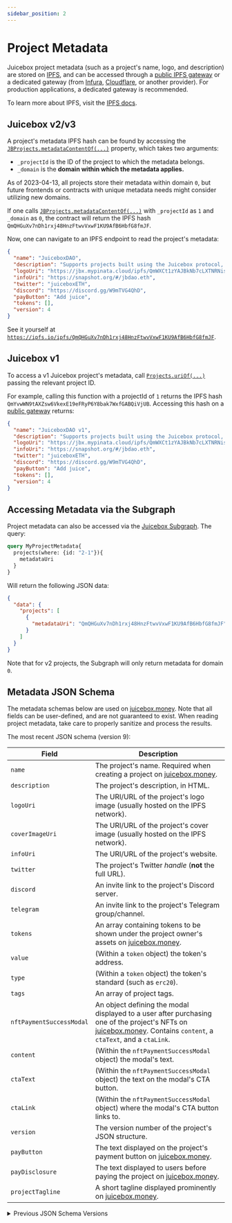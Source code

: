 ```yaml
---
sidebar_position: 2
---
```


# Project Metadata

Juicebox project metadata (such as a project's name, logo, and description) are stored on [IPFS](https://ipfs.tech/), and can be accessed through a [public IPFS gateway](https://ipfs.github.io/public-gateway-checker/) or a dedicated gateway (from [Infura](https://www.infura.io/), [Cloudflare](https://developers.cloudflare.com/web3/ipfs-gateway/), or another provider). For production applications, a dedicated gateway is recommended.

To learn more about IPFS, visit the [IPFS docs](https://docs.ipfs.tech/).

## Juicebox v2/v3

A project's metadata IPFS hash can be found by accessing the [`JBProjects.metadataContentOf(...)`](/docs/dev/v3/api/contracts/jbprojects/properties/metadatacontentof.md) property, which takes two arguments:

- `_projectId` is the ID of the project to which the metadata belongs.
- `_domain` is the **domain within which the metadata applies.**

As of 2023-04-13, all projects store their metadata within domain `0`, but future frontends or contracts with unique metadata needs might consider utilizing new domains.

If one calls [`JBProjects.metadataContentOf(...)`](/docs/dev/v3/api/contracts/jbprojects/properties/metadatacontentof.md) with `_projectId` as `1` and `_domain` as `0`, the contract will return the IPFS hash `QmQHGuXv7nDh1rxj48HnzFtwvVxwF1KU9AfB6HbfG8fmJF`.

Now, one can navigate to an IPFS endpoint to read the project's metadata:

```json
{
  "name": "JuiceboxDAO",
  "description": "Supports projects built using the Juicebox protocol, and the development of the protocol itself. All projects withdrawing funds from their treasury pay a 2.5% membership fee and receive JBX at the current issuance rate. JBX members govern the NFT that represents ownership over this treasury.",
  "logoUri": "https://jbx.mypinata.cloud/ipfs/QmWXCt1zYAJBkNb7cLXTNRNisuWu9mRAmXTaW9CLFYkWVS",
  "infoUri": "https://snapshot.org/#/jbdao.eth",
  "twitter": "juiceboxETH",
  "discord": "https://discord.gg/W9mTVG4QhD",
  "payButton": "Add juice",
  "tokens": [],
  "version": 4
}
```

See it yourself at [`https://ipfs.io/ipfs/QmQHGuXv7nDh1rxj48HnzFtwvVxwF1KU9AfB6HbfG8fmJF`](https://ipfs.io/ipfs/QmQHGuXv7nDh1rxj48HnzFtwvVxwF1KU9AfB6HbfG8fmJF).

## Juicebox v1

To access a v1 Juicebox project's metadata, call [`Projects.uriOf(...)`](https://etherscan.io/token/0x9b5a4053ffbb11ca9cd858aaee43cc95ab435418#readContract#F16) passing the relevant project ID.

For example, calling this function with a projectId of `1` returns the IPFS hash `QmYvwWN9tAXZsw6VkexE19eFRyP6Y8bak7WxfGABQiVjUB`. Accessing this hash on a [public gateway](https://ipfs.io/ipfs/QmYvwWN9tAXZsw6VkexE19eFRyP6Y8bak7WxfGABQiVjUB) returns:

```json
{
  "name": "JuiceboxDAO v1",
  "description": "Supports projects built using the Juicebox protocol, and the development of the protocol itself. All projects withdrawing funds from their treasury pay a 2.5% membership fee and receive JBX at the current issuance rate. JBX members govern the NFT that represents ownership over this treasury.",
  "logoUri": "https://jbx.mypinata.cloud/ipfs/QmWXCt1zYAJBkNb7cLXTNRNisuWu9mRAmXTaW9CLFYkWVS",
  "infoUri": "https://snapshot.org/#/jbdao.eth",
  "twitter": "juiceboxETH",
  "discord": "https://discord.gg/W9mTVG4QhD",
  "payButton": "Add juice",
  "tokens": [],
  "version": 4
}
```

## Accessing Metadata via the Subgraph

Project metadata can also be accessed via the [Juicebox Subgraph](../subgraph). The query:

```graphql
query MyProjectMetadata{
  projects(where: {id: "2-1"}){
    metadataUri
  }
}
```

Will return the following JSON data:

```json
{
  "data": {
    "projects": [
      {
        "metadataUri": "QmQHGuXv7nDh1rxj48HnzFtwvVxwF1KU9AfB6HbfG8fmJF"
      }
    ]
  }
}
```

Note that for v2 projects, the Subgraph will only return metadata for domain `0`.

## Metadata JSON Schema

The metadata schemas below are used on [juicebox.money](https://juicebox.money). Note that all fields can be user-defined, and are not guaranteed to exist. When reading project metadata, take care to properly sanitize and process the results.

The most recent JSON schema (version 9):

| Field | Description |
| --- | --- |
| `name` | The project's name. Required when creating a project on [juicebox.money](https://juicebox.money). |
| `description` | The project's description, in HTML. |
| `logoUri` | The URI/URL of the project's logo image (usually hosted on the IPFS network). |
| `coverImageUri` | The URI/URL of the project's cover image (usually hosted on the IPFS network). |
| `infoUri` | The URI/URL of the project's website. |
| `twitter` | The project's Twitter *handle* (**not** the full URL). |
| `discord` | An invite link to the project's Discord server. |
| `telegram` | An invite link to the project's Telegram group/channel. |
| `tokens` | An array containing tokens to be shown under the project owner's assets on [juicebox.money](https://juicebox.money). |
| `value` | (Within a `token` object) the token's address. |
| `type` | (Within a `token` object) the token's standard (such as `erc20`). |
| `tags` | An array of project tags. |
| `nftPaymentSuccessModal` | An object defining the modal displayed to a user after purchasing one of the project's NFTs on [juicebox.money](https://juicebox.money). Contains `content`, a `ctaText`, and a `ctaLink`. |
| `content` | (Within the `nftPaymentSuccessModal` object) the modal's text. |
| `ctaText` | (Within the `nftPaymentSuccessModal` object) the text on the modal's CTA button. |
| `ctaLink` | (Within the `nftPaymentSuccessModal` object) where the modal's CTA button links to. |
| `version` | The version number of the project's JSON structure. |
| `payButton` | The text displayed on the project's payment button on [juicebox.money](https://juicebox.money). |
| `payDisclosure` | The text displayed to users before paying the project on [juicebox.money](https://juicebox.money). |
| `projectTagline` | A short tagline displayed prominently on [juicebox.money](https://juicebox.money). |

<details>

<summary>Previous JSON Schema Versions</summary>

### Version 1

Example: Project `1-3`, hash [`QmZEJZDouDgPUBBbnYhmRzDwNH7SYHDWTF22XmyE6kb6kb`](https://ipfs.io/ipfs/QmZEJZDouDgPUBBbnYhmRzDwNH7SYHDWTF22XmyE6kb6kb)

```json
{
  "name": "Web3DAO",
  "logoUri": "https://gateway.pinata.cloud/ipfs/QmXsGGtJytXrAGmwDvcsZQKZX8TGtnXvFWSQ1Ao66VJTsd",
  "infoUri": "web3dao.io",
  "description": "Web3DAO is the Web3's own gallery, where you can own and trade iconic moments in Web3 history. We're an experiment in making a bright future for a fun Web3. \n\nWebsite(web3dao.io) coming soon, and we will airdrop limited edition NFT to all token holders."
}
```

- `name` - The project's name.
- `logoUri` - The URI/URL of the project's logo.
- `infoUri` - The URI/URL of the project's website.
- `description` - A description of the project.

### Version 2

Example: Project `1-28`, hash [`QmNnExgSYMg5ekLRRxb6wMefA94Ry8uDKVCSKGmF4rGVvK`](https://ipfs.io/ipfs/QmNnExgSYMg5ekLRRxb6wMefA94Ry8uDKVCSKGmF4rGVvK)

```json
{
  "name": "Sneaky Vampire Syndicate Pool ",
  "description": "Represents ownership in 10 SVS Tokens in linked portfolio. This pool has an exit point of 54.95 ETH for the bundle.  This is a reserve rate bundle and the exit price may be changed based on additional drops or mints. ",
  "logoUri": "https://jbx.mypinata.cloud/ipfs/QmSCKixmHXPjmYPfau87NioV9a4rDUxdVCdiWDVP5jSR1b",
  "infoUri": "https://opensea.io/svspool002",
  "payText": "Purchase",
  "tokens": [],
  "version": 2
}
```

- Added `version` - the metadata schema version.
- Added `payText` - text on the project's payment button on [juicebox.money](https://juicebox.money).
- Added `tokens[]` - an array containing tokens to be shown under the project owner's assets on [juicebox.money](https://juicebox.money). |

### Version 3

Example: Project `1-36`, hash [`QmW4WhXEHB55zxn5xAab4gBv6rT4nBckiMkfDujhgWW8TA`](https://ipfs.io/ipfs/QmW4WhXEHB55zxn5xAab4gBv6rT4nBckiMkfDujhgWW8TA)

```json
{
  "name": "ConstitutionDAO",
  "infoUri": "https://constitutiondao.com",
  "logoUri": "https://jbx.mypinata.cloud/ipfs/QmeBqesmJ2Ch8opZGnY1vGhYhnXDZrsY48RXQoq1WczqL1",
  "description": "We are buying the United States Constitution.",
  "twitter": "ConstitutionDAO",
  "discord": "https://discord.gg/EPJnNkP8MX",
  "tokens": [],
  "version": 3,
  "payButton": "Contribute",
  "payDisclosure": "If we fail to win the auction, you will be able to get refunded. If we win, your tokens will serve as governance tokens for ConstitutionDAO."
}
```

- Added `twitter` - The project's Twitter *handle* (**not** the full URL).
- Added `discord` - An invite link to the project's Discord server.
- Added `payDisclosure` - The text displayed to users before paying the project on [juicebox.money](https://juicebox.money).

### Version 4

Example: Project `2-13`, hash [`QmdwY2JDyT8uthJ2kfehpCNM659MHBEDjQ6ic3qw24dGVi`](https://ipfs.io/ipfs/QmdwY2JDyT8uthJ2kfehpCNM659MHBEDjQ6ic3qw24dGVi)

```json
{
  "name": "Zeugh's Juice",
  "infoUri": "https://bit.ly/3lfp3z8",
  "logoUri": "https://jbx.mypinata.cloud/ipfs/QmUCnxDmA9CA7RxerZQgEoLVAEKewyM59eg9cRir1oMXLK",
  "description": "That's where I get my money and my JBX. \n\nThis where you get $Zion",
  "twitter": "zeughfromcanu",
  "discord": "https://discord.gg/gwYNkwKkeM",
  "tokens": [
    { "value": "0x3abF2A4f8452cCC2CF7b4C1e4663147600646f66", "type": "erc20" }
  ],
  "version": 4,
  "payButton": "Z money!",
  "payDisclosure": "Hey, paying this project means directly giving money to zeugh.eth and whatever he wants to do with it\n\nYou will get tokens, they might not have any utility, maybe they do, idk"
}
```

- v2 project support.

### Version 5

Example: Project `2-311`, hash [`QmZPJTmFntmhXvu1iMa8zpP41b7haQURDM8nZx2aPUk54z`](https://ipfs.io/ipfs/QmZPJTmFntmhXvu1iMa8zpP41b7haQURDM8nZx2aPUk54z)

```json
{
  "name": "Greenlight Treasury",
  "infoUri": "studiodao.xyz",
  "logoUri": "ipfs://QmSC2fmjGJ33wKk1A64BrfTjLMvAUD3UCvjtAAi4v5kCNX",
  "description": "First season contributors are the true OGs at StudioDAO. Your contributions fund the first filmmaker Greenlight grants and the development of StudioDAO’s platform.",
  "twitter": "studiodao",
  "discord": "https://discord.gg/YxPGn9pcdr",
  "tokens": [],
  "version": 5,
  "payButton": "Buy Super Ticket",
  "payDisclosure": "BY CLICKING \"Buy a Super Ticket\" YOU ARE AGREEING TO THE TERMS OF SERVICE HOSTED HERE: https://www.studiodao.xyz/terms-of-service",
  "nftPaymentSuccessModal": {
    "content": "Thank you for becoming a Season 1 member!\n\nCheck your Greenlight Power by connecting to StudioDAO. ",
    "ctaText": "Connect to StudioDAO",
    "ctaLink": "https://studiodao.xyz"
  }
}
```

- Added `nftPaymentSuccessModal` - An object defining the modal displayed to a user after purchasing one of the project's NFTs on [juicebox.money](https://juicebox.money). Contains `content`, a `ctaText`, and a `ctaLink`.
- Added `content` - (Within the `nftPaymentSuccessModal` object) the modal's text.
- Added `ctaText` - (Within the `nftPaymentSuccessModal` object) the text on the modal's CTA button.
- Added `ctaLink` - (Within the `nftPaymentSuccessModal` object) where the modal's CTA button links to.
- Changed `logoUri` from full URL to IPFS URI.

### Version 6

Example: Project `2-437`, hash [`QmPugpHXtNN9opNkfThLR9gSqZcNUaA5eZ3WxKeFwsSYSX`](https://ipfs.io/ipfs/QmPugpHXtNN9opNkfThLR9gSqZcNUaA5eZ3WxKeFwsSYSX)

```json
{
  "name": "Anton Vitkovskiy's “Meditation on pikes”",
  "description": "Purchase Anton Vitkovskiy's “Meditation on pikes” 32x39 physical painting. Details below:\n\nArtist: Anton Vitkovskiy\n\nStyle: Neo Expressionism/ Figurative art/post modern/outsiderart/abstract\n\nTitle: “Meditation on Pikes”\nSize: 32x39 inches on stretched canvas.\nGlobal International Shipping is available\nMaterials: acrylic paint , canvas,\nHandmade item\nSigned and dated on the front and back by the artist.\ncreated in 2019\n\nA Certificate of Authenticity issued by the Artist\nReady to hang on the wall.\n\nShips worldwide from Brooklyn, NYC.\nShipping is Free within the US.\n\nReturns are accepted within 14 days of purchase.\nFeel free to contact me with any of your questions.\n\nThank you very much for supporting original art !",
  "logoUri": "ipfs://QmdhRykHKWh4KXSeRTvE6t28iJ5t9Vv1DH6w91MwwJAvT3",
  "infoUri": "www.instagram.com/antovitko/",
  "twitter": "",
  "discord": "",
  "telegram": "",
  "payButton": "Purchase",
  "payDisclosure": "",
  "version": 6
}
```

- added `telegram` - An invite link to the project's Telegram group/channel.

### Version 7

Example: Project `2-466`, hash [`QmZ3tYkpGMjC8gCGSERH2Hk5MWJYY5e8nvxwvr2ec9fwuJ`](https://ipfs.io/ipfs/QmZ3tYkpGMjC8gCGSERH2Hk5MWJYY5e8nvxwvr2ec9fwuJ)

```json
{
  "name": "Cosmic Bake Sale",
  "description": "UPDATE: MINTING CLOSED TILL THE END OF THE UNIVERSE......Why a bake sale? @WagmiStudios\n was mistakenly payed through a few funding cycles from Juicebox DAO even though our proposal had not passed. It has since passed but now we have a 10 ETH shortfall. https://t.co/3HPZyWjrWS, All art was hand made by Sage Kellyn. Once the project launches we will keep the project open for 96 Hrs. Then shut off minting and burn the project.  The Project can collect up to 10.1 Eth to repay JuiceboxDAO and any overflow will be redeemable by Wagmi  Studios. ",
  "logoUri": "ipfs://QmaN22z6Vq1sXZHAHefLeDtnYEcRUKeepQgQdoQ8pRa8LG",
  "coverImageUri": "ipfs://QmQTuBk7hi7rrinfXhBbiHScoLG1Rhzq3QxStgvoTkVuJv",
  "infoUri": "wagmistudios.xyz",
  "twitter": "wagmiStudios",
  "discord": "https://discord.gg/dGADgHKW",
  "telegram": "",
  "payButton": "Collect Treats",
  "payDisclosure": "Thank you so much for being apart of this beautiful experiment. We'd like to thank Juicebox for creating one of the most powerful fundraising tools this side of the milky way. PLEASE flex your favorite pastry on Twitter and share the project. 🙌    ❤️ - Wagmi Studios",
  "version": 7
}
```

- Added `coverImageUri` - The URI/URL of the project's cover image (usually hosted on the IPFS network).

### Version 8

Example: Project `2-477`, hash [`QmZUYR2bNUPNZYzmLcbY4JqJMRrZhfmP7Nom7Hp3kdo2YE`](https://ipfs.io/ipfs/QmZUYR2bNUPNZYzmLcbY4JqJMRrZhfmP7Nom7Hp3kdo2YE)

```json
{
  "name": "nance",
  "infoUri": "nance.app",
  "logoUri": "ipfs://QmU6eSNXv4qyP1FhW1KcExnk114BQmKWJwkuWo9D3HEeap",
  "coverImageUri": "",
  "description": "nance is a sufficiently decentralized, automated governance platform\n\nborn from the most active DAO on Ethereum, JuiceboxDAO\n\nnance can:\n* provide a proposal creation frontend\n* store proposals using Dolt (git for mySQL databases)\n* create a discussion thread for a new proposal\n* alert the DAO to different stages of governance\n* upload proposals to Snapshot in a timely manner\n* keep track of DAO member payouts\n* reconfigure Juicebox funding cycles\n* submit Gnosis Safe transactions",
  "twitter": "nance_app",
  "discord": "discord.gg/eHv5kwbgGE",
  "telegram": "",
  "tokens": [],
  "tags": [],
  "version": 8,
  "payDisclosure": "this is not an investment\n\nthanks for feeling nance-ish <3",
  "payButton": "automate"
}
```

- Add `tags`, an array of project categories defined on juicebox.money.

### Version 9

Example: Project `2-552`, hash [`QmXHpKPhQM6e1RsjxU7pBrrV2w3jjUyy58gtjvBs1xji45`](https://ipfs.io/ipfs/QmXHpKPhQM6e1RsjxU7pBrrV2w3jjUyy58gtjvBs1xji45)

```json
{
  "name": "Juicecast",
  "infoUri": "podcast.juicebox.money",
  "logoUri": "ipfs://QmStCU29qjCi8ngAH7AZ1GTGymPvkDCppZT63335Bw8jBz",
  "coverImageUri": "ipfs://QmP4big6pVACh1erNtPa4sSHSqQr5N5SMZXDrHcvkUrgdf",
  "description": "<p>The Juicecast is a series of conversations hosted by <a href=\"https://twitter.com/0xbrileigh\" rel=\"noopener noreferrer\" target=\"_blank\">Brileigh</a> &amp; <a href=\"https://twitter.com/0xmatthewb\" rel=\"noopener noreferrer\" target=\"_blank\">Matthew</a> with builders in the Juicebox ecosystem and beyond. Episodes are released every two weeks and can be found on <a href=\"https://podcast.juicebox.money\" rel=\"noopener noreferrer\" target=\"_blank\">all major podcast platforms</a> as well as <a href=\"https://www.youtube.com/@JuiceboxDAO\" rel=\"noopener noreferrer\" target=\"_blank\">JBDAO YouTube</a>.</p><p><br></p><p>This project will serve as the homebase for The Juicecast as well as any payouts to Matthew &amp; Brileigh for contributions to JBDAO.</p>",
  "twitter": "",
  "discord": "",
  "telegram": "",
  "tokens": [],
  "tags": ["social", "education"],
  "version": 9,
  "payButton": "Add juice",
  "projectTagline": "Content creation for the Juicebox ecosystem"
}
```

- Added `projectTagline`
- Added HTML `description`s

</details>
